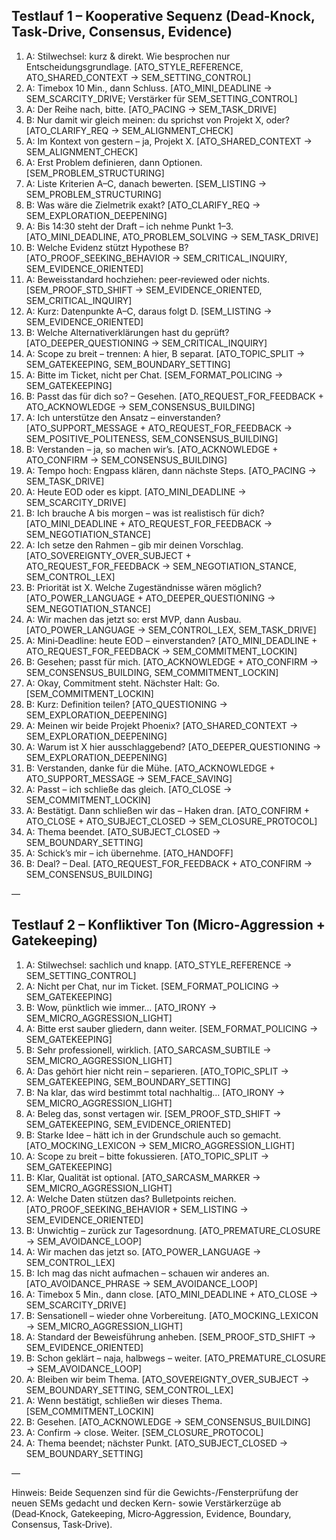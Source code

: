 ## Testlauf 1 – Kooperative Sequenz (Dead‑Knock, Task‑Drive, Consensus, Evidence)

1) A: Stilwechsel: kurz & direkt. Wie besprochen nur Entscheidungsgrundlage. [ATO_STYLE_REFERENCE, ATO_SHARED_CONTEXT → SEM_SETTING_CONTROL]
2) A: Timebox 10 Min., dann Schluss. [ATO_MINI_DEADLINE → SEM_SCARCITY_DRIVE; Verstärker für SEM_SETTING_CONTROL]
3) A: Der Reihe nach, bitte. [ATO_PACING → SEM_TASK_DRIVE]
4) B: Nur damit wir gleich meinen: du sprichst von Projekt X, oder? [ATO_CLARIFY_REQ → SEM_ALIGNMENT_CHECK]
5) A: Im Kontext von gestern – ja, Projekt X. [ATO_SHARED_CONTEXT → SEM_ALIGNMENT_CHECK]
6) A: Erst Problem definieren, dann Optionen. [SEM_PROBLEM_STRUCTURING]
7) A: Liste Kriterien A–C, danach bewerten. [SEM_LISTING → SEM_PROBLEM_STRUCTURING]
8) B: Was wäre die Zielmetrik exakt? [ATO_CLARIFY_REQ → SEM_EXPLORATION_DEEPENING]
9) A: Bis 14:30 steht der Draft – ich nehme Punkt 1–3. [ATO_MINI_DEADLINE, ATO_PROBLEM_SOLVING → SEM_TASK_DRIVE]
10) B: Welche Evidenz stützt Hypothese B? [ATO_PROOF_SEEKING_BEHAVIOR → SEM_CRITICAL_INQUIRY, SEM_EVIDENCE_ORIENTED]
11) A: Beweisstandard hochziehen: peer‑reviewed oder nichts. [SEM_PROOF_STD_SHIFT → SEM_EVIDENCE_ORIENTED, SEM_CRITICAL_INQUIRY]
12) A: Kurz: Datenpunkte A–C, daraus folgt D. [SEM_LISTING → SEM_EVIDENCE_ORIENTED]
13) B: Welche Alternativerklärungen hast du geprüft? [ATO_DEEPER_QUESTIONING → SEM_CRITICAL_INQUIRY]
14) A: Scope zu breit – trennen: A hier, B separat. [ATO_TOPIC_SPLIT → SEM_GATEKEEPING, SEM_BOUNDARY_SETTING]
15) A: Bitte im Ticket, nicht per Chat. [SEM_FORMAT_POLICING → SEM_GATEKEEPING]
16) B: Passt das für dich so? – Gesehen. [ATO_REQUEST_FOR_FEEDBACK + ATO_ACKNOWLEDGE → SEM_CONSENSUS_BUILDING]
17) A: Ich unterstütze den Ansatz – einverstanden? [ATO_SUPPORT_MESSAGE + ATO_REQUEST_FOR_FEEDBACK → SEM_POSITIVE_POLITENESS, SEM_CONSENSUS_BUILDING]
18) B: Verstanden – ja, so machen wir’s. [ATO_ACKNOWLEDGE + ATO_CONFIRM → SEM_CONSENSUS_BUILDING]
19) A: Tempo hoch: Engpass klären, dann nächste Steps. [ATO_PACING → SEM_TASK_DRIVE]
20) A: Heute EOD oder es kippt. [ATO_MINI_DEADLINE → SEM_SCARCITY_DRIVE]
21) B: Ich brauche A bis morgen – was ist realistisch für dich? [ATO_MINI_DEADLINE + ATO_REQUEST_FOR_FEEDBACK → SEM_NEGOTIATION_STANCE]
22) A: Ich setze den Rahmen – gib mir deinen Vorschlag. [ATO_SOVEREIGNTY_OVER_SUBJECT + ATO_REQUEST_FOR_FEEDBACK → SEM_NEGOTIATION_STANCE, SEM_CONTROL_LEX]
23) B: Priorität ist X. Welche Zugeständnisse wären möglich? [ATO_POWER_LANGUAGE + ATO_DEEPER_QUESTIONING → SEM_NEGOTIATION_STANCE]
24) A: Wir machen das jetzt so: erst MVP, dann Ausbau. [ATO_POWER_LANGUAGE → SEM_CONTROL_LEX, SEM_TASK_DRIVE]
25) A: Mini‑Deadline: heute EOD – einverstanden? [ATO_MINI_DEADLINE + ATO_REQUEST_FOR_FEEDBACK → SEM_COMMITMENT_LOCKIN]
26) B: Gesehen; passt für mich. [ATO_ACKNOWLEDGE + ATO_CONFIRM → SEM_CONSENSUS_BUILDING, SEM_COMMITMENT_LOCKIN]
27) A: Okay, Commitment steht. Nächster Halt: Go. [SEM_COMMITMENT_LOCKIN]
28) B: Kurz: Definition teilen? [ATO_QUESTIONING → SEM_EXPLORATION_DEEPENING]
29) A: Meinen wir beide Projekt Phoenix? [ATO_SHARED_CONTEXT → SEM_EXPLORATION_DEEPENING]
30) A: Warum ist X hier ausschlaggebend? [ATO_DEEPER_QUESTIONING → SEM_EXPLORATION_DEEPENING]
31) B: Verstanden, danke für die Mühe. [ATO_ACKNOWLEDGE + ATO_SUPPORT_MESSAGE → SEM_FACE_SAVING]
32) A: Passt – ich schließe das gleich. [ATO_CLOSE → SEM_COMMITMENT_LOCKIN]
33) A: Bestätigt. Dann schließen wir das – Haken dran. [ATO_CONFIRM + ATO_CLOSE + ATO_SUBJECT_CLOSED → SEM_CLOSURE_PROTOCOL]
34) A: Thema beendet. [ATO_SUBJECT_CLOSED → SEM_BOUNDARY_SETTING]
35) A: Schick’s mir – ich übernehme. [ATO_HANDOFF]
36) B: Deal? – Deal. [ATO_REQUEST_FOR_FEEDBACK + ATO_CONFIRM → SEM_CONSENSUS_BUILDING]

—

## Testlauf 2 – Konfliktiver Ton (Micro‑Aggression + Gatekeeping)

1) A: Stilwechsel: sachlich und knapp. [ATO_STYLE_REFERENCE → SEM_SETTING_CONTROL]
2) A: Nicht per Chat, nur im Ticket. [SEM_FORMAT_POLICING → SEM_GATEKEEPING]
3) B: Wow, pünktlich wie immer… [ATO_IRONY → SEM_MICRO_AGGRESSION_LIGHT]
4) A: Bitte erst sauber gliedern, dann weiter. [SEM_FORMAT_POLICING → SEM_GATEKEEPING]
5) B: Sehr professionell, wirklich. [ATO_SARCASM_SUBTILE → SEM_MICRO_AGGRESSION_LIGHT]
6) A: Das gehört hier nicht rein – separieren. [ATO_TOPIC_SPLIT → SEM_GATEKEEPING, SEM_BOUNDARY_SETTING]
7) B: Na klar, das wird bestimmt total nachhaltig… [ATO_IRONY → SEM_MICRO_AGGRESSION_LIGHT]
8) A: Beleg das, sonst vertagen wir. [SEM_PROOF_STD_SHIFT → SEM_GATEKEEPING, SEM_EVIDENCE_ORIENTED]
9) B: Starke Idee – hätt ich in der Grundschule auch so gemacht. [ATO_MOCKING_LEXICON → SEM_MICRO_AGGRESSION_LIGHT]
10) A: Scope zu breit – bitte fokussieren. [ATO_TOPIC_SPLIT → SEM_GATEKEEPING]
11) B: Klar, Qualität ist optional. [ATO_SARCASM_MARKER → SEM_MICRO_AGGRESSION_LIGHT]
12) A: Welche Daten stützen das? Bulletpoints reichen. [ATO_PROOF_SEEKING_BEHAVIOR + SEM_LISTING → SEM_EVIDENCE_ORIENTED]
13) B: Unwichtig – zurück zur Tagesordnung. [ATO_PREMATURE_CLOSURE → SEM_AVOIDANCE_LOOP]
14) A: Wir machen das jetzt so. [ATO_POWER_LANGUAGE → SEM_CONTROL_LEX]
15) B: Ich mag das nicht aufmachen – schauen wir anderes an. [ATO_AVOIDANCE_PHRASE → SEM_AVOIDANCE_LOOP]
16) A: Timebox 5 Min., dann close. [ATO_MINI_DEADLINE + ATO_CLOSE → SEM_SCARCITY_DRIVE]
17) B: Sensationell – wieder ohne Vorbereitung. [ATO_MOCKING_LEXICON → SEM_MICRO_AGGRESSION_LIGHT]
18) A: Standard der Beweisführung anheben. [SEM_PROOF_STD_SHIFT → SEM_EVIDENCE_ORIENTED]
19) B: Schon geklärt – naja, halbwegs – weiter. [ATO_PREMATURE_CLOSURE → SEM_AVOIDANCE_LOOP]
20) A: Bleiben wir beim Thema. [ATO_SOVEREIGNTY_OVER_SUBJECT → SEM_BOUNDARY_SETTING, SEM_CONTROL_LEX]
21) A: Wenn bestätigt, schließen wir dieses Thema. [SEM_COMMITMENT_LOCKIN]
22) B: Gesehen. [ATO_ACKNOWLEDGE → SEM_CONSENSUS_BUILDING]
23) A: Confirm → close. Weiter. [SEM_CLOSURE_PROTOCOL]
24) A: Thema beendet; nächster Punkt. [ATO_SUBJECT_CLOSED → SEM_BOUNDARY_SETTING]

—

Hinweis: Beide Sequenzen sind für die Gewichts-/Fensterprüfung der neuen SEMs gedacht und decken Kern- sowie Verstärkerzüge ab (Dead‑Knock, Gatekeeping, Micro‑Aggression, Evidence, Boundary, Consensus, Task‑Drive).
